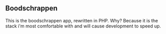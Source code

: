 ## Boodschrappen

This is the boodschrappen app, rewritten in PHP. Why? Because it is the stack i'm most comfortable with and will cause development to speed up.
